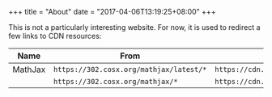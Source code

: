 +++
title = "About"
date = "2017-04-06T13:19:25+08:00"
+++

This is not a particularly interesting website. For now, it is used to redirect a few links to CDN resources:

| Name | From | To |
|------|------|----|
| MathJax | `https://302.cosx.org/mathjax/latest/*` | `https://cdn.bootcss.com/mathjax/2.7.0/*` |
|  | `https://302.cosx.org/mathjax/*` | `https://cdn.bootcss.com/mathjax/*` |
